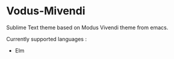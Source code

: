 # Vodus-Mivendi

Sublime Text theme based on Modus Vivendi theme from emacs.

Currently supported languages :
- Elm